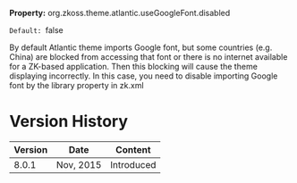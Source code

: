 **Property:** org.zkoss.theme.atlantic.useGoogleFont.disabled

`Default: `false

By default Atlantic theme imports Google font, but some countries (e.g.
China) are blocked from accessing that font or there is no internet
available for a ZK-based application. Then this blocking will cause the
theme displaying incorrectly. In this case, you need to disable
importing Google font by the library property in zk.xml

# Version History

| Version | Date      | Content    |
|---------|-----------|------------|
| 8.0.1   | Nov, 2015 | Introduced |
